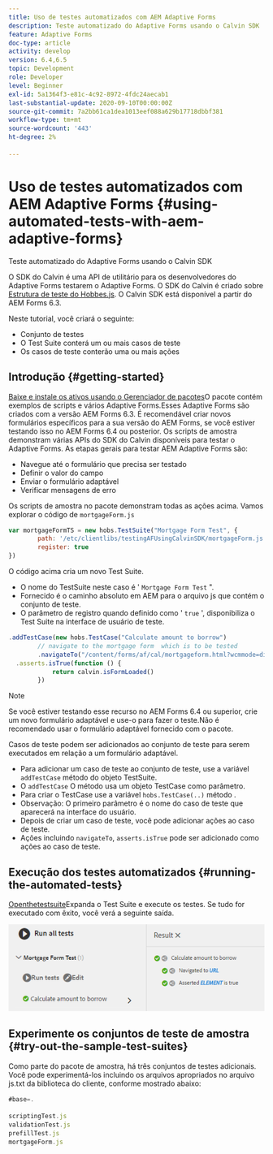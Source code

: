 ```yaml
---
title: Uso de testes automatizados com AEM Adaptive Forms
description: Teste automatizado do Adaptive Forms usando o Calvin SDK
feature: Adaptive Forms
doc-type: article
activity: develop
version: 6.4,6.5
topic: Development
role: Developer
level: Beginner
exl-id: 5a1364f3-e81c-4c92-8972-4fdc24aecab1
last-substantial-update: 2020-09-10T00:00:00Z
source-git-commit: 7a2bb61ca1dea1013eef088a629b17718dbbf381
workflow-type: tm+mt
source-wordcount: '443'
ht-degree: 2%

---
```


# Uso de testes automatizados com AEM Adaptive Forms {#using-automated-tests-with-aem-adaptive-forms}

Teste automatizado do Adaptive Forms usando o Calvin SDK

O SDK do Calvin é uma API de utilitário para os desenvolvedores do Adaptive Forms testarem o Adaptive Forms. O SDK do Calvin é criado sobre [Estrutura de teste do Hobbes.js](https://experienceleague.adobe.com/docs/experience-manager-release-information/aem-release-updates/previous-updates/aem-previous-versions.html?lang=pt-BR). O Calvin SDK está disponível a partir do AEM Forms 6.3.

Neste tutorial, você criará o seguinte:

* Conjunto de testes
* O Test Suite conterá um ou mais casos de teste
* Os casos de teste conterão uma ou mais ações

## Introdução {#getting-started}

[Baixe e instale os ativos usando o Gerenciador de pacotes](assets/testingadaptiveformsusingcalvinsdk1.zip)O pacote contém exemplos de scripts e vários Adaptive Forms.Esses Adaptive Forms são criados com a versão AEM Forms 6.3. É recomendável criar novos formulários específicos para a sua versão do AEM Forms, se você estiver testando isso no AEM Forms 6.4 ou posterior. Os scripts de amostra demonstram várias APIs do SDK do Calvin disponíveis para testar o Adaptive Forms. As etapas gerais para testar AEM Adaptive Forms são:

* Navegue até o formulário que precisa ser testado
* Definir o valor do campo
* Enviar o formulário adaptável
* Verificar mensagens de erro

Os scripts de amostra no pacote demonstram todas as ações acima.
Vamos explorar o código de `mortgageForm.js`

```javascript
var mortgageFormTS = new hobs.TestSuite("Mortgage Form Test", {
        path: '/etc/clientlibs/testingAFUsingCalvinSDK/mortgageForm.js',
        register: true
})
```

O código acima cria um novo Test Suite.

* O nome do TestSuite neste caso é &#39; `Mortgage Form Test` &quot;.
* Fornecido é o caminho absoluto em AEM para o arquivo js que contém o conjunto de teste.
* O parâmetro de registro quando definido como &#39; `true` &#39;, disponibiliza o Test Suite na interface de usuário de teste.

```javascript
.addTestCase(new hobs.TestCase("Calculate amount to borrow")
        // navigate to the mortgage form  which is to be tested
        .navigateTo("/content/forms/af/cal/mortgageform.html?wcmmode=disabled")
  .asserts.isTrue(function () {
            return calvin.isFormLoaded()
        })
```

>[!NOTE]
>
>Se você estiver testando esse recurso no AEM Forms 6.4 ou superior, crie um novo formulário adaptável e use-o para fazer o teste.Não é recomendado usar o formulário adaptável fornecido com o pacote.

Casos de teste podem ser adicionados ao conjunto de teste para serem executados em relação a um formulário adaptável.

* Para adicionar um caso de teste ao conjunto de teste, use a variável `addTestCase` método do objeto TestSuite.
* O `addTestCase` O método usa um objeto TestCase como parâmetro.
* Para criar o TestCase use a variável `hobs.TestCase(..)` método .
* Observação: O primeiro parâmetro é o nome do caso de teste que aparecerá na interface do usuário.
* Depois de criar um caso de teste, você pode adicionar ações ao caso de teste.
* Ações incluindo `navigateTo`, `asserts.isTrue` pode ser adicionado como ações ao caso de teste.

## Execução dos testes automatizados {#running-the-automated-tests}

[Openthetestsuite](http://localhost:4502/libs/granite/testing/hobbes.html)Expanda o Test Suite e execute os testes. Se tudo for executado com êxito, você verá a seguinte saída.

![calvinsdk](assets/calvinimage.png)

## Experimente os conjuntos de teste de amostra {#try-out-the-sample-test-suites}

Como parte do pacote de amostra, há três conjuntos de testes adicionais. Você pode experimentá-los incluindo os arquivos apropriados no arquivo js.txt da biblioteca do cliente, conforme mostrado abaixo:

```javascript
#base=.

scriptingTest.js
validationTest.js
prefillTest.js
mortgageForm.js
```

